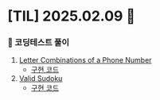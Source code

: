 # [TIL] 2025.02.09 📘

### 📝 코딩테스트 풀이
1. [Letter Combinations of a Phone Number](https://leetcode.com/problems/letter-combinations-of-a-phone-number/description/?envType=problem-list-v2&envId=hash-table)
   - [구현 코드](https://github.com/no-cy/TIL/blob/main/study/coding-test/java/Level2/17.%20Letter%20Combinations%20of%20a%20Phone%20Number.java)
2. [Valid Sudoku](https://leetcode.com/problems/valid-sudoku/description/?envType=problem-list-v2&envId=hash-table)
   - [구현 코드](https://github.com/no-cy/TIL/blob/main/study/coding-test/java/Level2/36.%20Valid%20sudoku.java)
